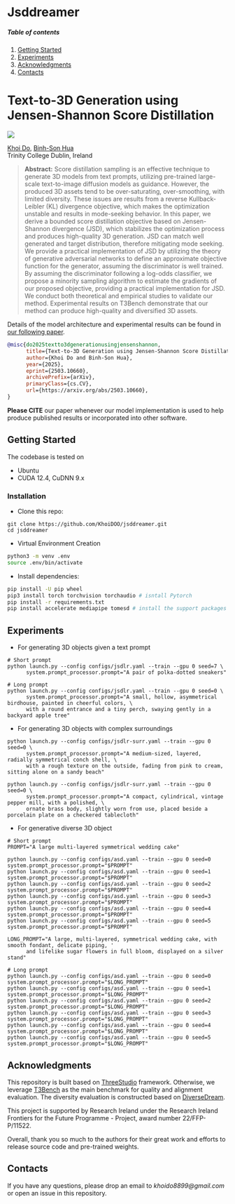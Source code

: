 # Jsddreamer

##### Table of contents
1. [Getting Started](#Getting-Started)
2. [Experiments](#Experiments)
3. [Acknowledgments](#Acknowledgments)
4. [Contacts](#Contacts)

# Text-to-3D Generation using Jensen-Shannon Score Distillation

<!-- <a href="https://di-mi-ta.github.io/HyperInverter/"><img src="https://img.shields.io/badge/WEBSITE-Visit%20project%20page-blue?style=for-the-badge"></a> -->
<a href="https://arxiv.org/abs/2503.10660"><img src="https://img.shields.io/badge/arxiv-2112.00719-red?style=for-the-badge"></a>
<!-- <a href="http://colab.research.google.com/github/di-mi-ta/hyper-inverter-code/blob/main/notebooks/demo.ipynb"><img src="https://img.shields.io/badge/DEMO-open%20in%20colab-blue?style=for-the-badge"></a> -->

[Khoi Do](https://khoidoo.github.io/),
[Binh-Son Hua](https://sonhua.github.io/)<br>
Trinity College Dublin, Ireland

> **Abstract:** 
Score distillation sampling is an effective technique to generate 3D models from text prompts, utilizing pre-trained large-scale text-to-image diffusion models as guidance. However, the produced 3D assets tend to be over-saturating, over-smoothing, with limited diversity. These issues are results from a reverse Kullback-Leibler (KL) divergence objective, which makes the optimization unstable and results in mode-seeking behavior. In this paper, we derive a bounded score distillation objective based on Jensen-Shannon divergence (JSD), which stabilizes the optimization process and produces high-quality 3D generation. JSD can match well generated and target distribution, therefore mitigating mode seeking. We provide a practical implementation of JSD by utilizing the theory of generative adversarial networks to define an approximate objective function for the generator, assuming the discriminator is well trained. By assuming the discriminator following a log-odds classifier, we propose a minority sampling algorithm to estimate the gradients of our proposed objective, providing a practical implementation for JSD. We conduct both theoretical and empirical studies to validate our method. Experimental results on T3Bench demonstrate that our method can produce high-quality and diversified 3D assets.


Details of the model architecture and experimental results can be found in [our following paper](https://arxiv.org/abs/2503.10660).
```bibtex
@misc{do2025textto3dgenerationusingjensenshannon,
      title={Text-to-3D Generation using Jensen-Shannon Score Distillation}, 
      author={Khoi Do and Binh-Son Hua},
      year={2025},
      eprint={2503.10660},
      archivePrefix={arXiv},
      primaryClass={cs.CV},
      url={https://arxiv.org/abs/2503.10660}, 
}
```
**Please CITE** our paper whenever our model implementation is used to help produce published results or incorporated into other software.


## Getting Started

The codebase is tested on
- Ubuntu
- CUDA 12.4, CuDNN 9.x 

### Installation

- Clone this repo:
```git 
git clone https://github.com/KhoiDOO/jsddreamer.git
cd jsddreamer
```

- Virtual Environment Creation
```bash
python3 -m venv .env
source .env/bin/activate
```
- Install dependencies:
```bash
pip install -U pip wheel
pip3 install torch torchvision torchaudio # isntall Pytorch
pip install -r requirements.txt
pip install accelerate mediapipe tomesd # install the support packages
```

## Experiments
- For generating 3D objects given a text prompt
```shell
# Short prompt
python launch.py --config configs/jsdlr.yaml --train --gpu 0 seed=7 \
      system.prompt_processor.prompt="A pair of polka-dotted sneakers"

# Long prompt
python launch.py --config configs/jsdlr.yaml --train --gpu 0 seed=0 \
      system.prompt_processor.prompt="A small, hollow, asymmetrical birdhouse, painted in cheerful colors, \
      with a round entrance and a tiny perch, swaying gently in a backyard apple tree"
```

- For generating 3D objects with complex surroundings
```shell
python launch.py --config configs/jsdlr-surr.yaml --train --gpu 0 seed=0 \
      system.prompt_processor.prompt="A medium-sized, layered, radially symmetrical conch shell, \
      with a rough texture on the outside, fading from pink to cream, sitting alone on a sandy beach"

python launch.py --config configs/jsdlr-surr.yaml --train --gpu 0 seed=0 \
      system.prompt_processor.prompt="A compact, cylindrical, vintage pepper mill, with a polished, \
      ornate brass body, slightly worn from use, placed beside a porcelain plate on a checkered tablecloth"
```

- For generative diverse 3D object

```shell
# Short prompt
PROMPT="A large multi-layered symmetrical wedding cake"

python launch.py --config configs/asd.yaml --train --gpu 0 seed=0 system.prompt_processor.prompt="$PROMPT"
python launch.py --config configs/asd.yaml --train --gpu 0 seed=1 system.prompt_processor.prompt="$PROMPT"
python launch.py --config configs/asd.yaml --train --gpu 0 seed=2 system.prompt_processor.prompt="$PROMPT"
python launch.py --config configs/asd.yaml --train --gpu 0 seed=3 system.prompt_processor.prompt="$PROMPT"
python launch.py --config configs/asd.yaml --train --gpu 0 seed=4 system.prompt_processor.prompt="$PROMPT"
python launch.py --config configs/asd.yaml --train --gpu 0 seed=5 system.prompt_processor.prompt="$PROMPT"

LONG_PROMPT="A large, multi-layered, symmetrical wedding cake, with smooth fondant, delicate piping, '
      and lifelike sugar flowers in full bloom, displayed on a silver stand"

# Long prompt
python launch.py --config configs/asd.yaml --train --gpu 0 seed=0 system.prompt_processor.prompt="$LONG_PROMPT"
python launch.py --config configs/asd.yaml --train --gpu 0 seed=1 system.prompt_processor.prompt="$LONG_PROMPT"
python launch.py --config configs/asd.yaml --train --gpu 0 seed=2 system.prompt_processor.prompt="$LONG_PROMPT"
python launch.py --config configs/asd.yaml --train --gpu 0 seed=3 system.prompt_processor.prompt="$LONG_PROMPT"
python launch.py --config configs/asd.yaml --train --gpu 0 seed=4 system.prompt_processor.prompt="$LONG_PROMPT"
python launch.py --config configs/asd.yaml --train --gpu 0 seed=5 system.prompt_processor.prompt="$LONG_PROMPT"
```


## Acknowledgments
This repository is built based on [ThreeStudio](https://github.com/threestudio-project/threestudio/tree/main) framework. Otherwise, we leverage [T3Bench](https://t3bench.com/) as the main benchmark for quality and alignment evaluation. The diversity evaluation is constructed based on [DiverseDream](https://github.com/VinAIResearch/DiverseDream).

This project is supported by Research Ireland under the Research Ireland Frontiers for the Future Programme - Project, award number 22/FFP-P/11522.

Overall, thank you so much to the authors for their great work and efforts to release source code and pre-trained weights.

## Contacts
If you have any questions, please drop an email to _khoido8899@gmail.com_ or open an issue in this repository.
